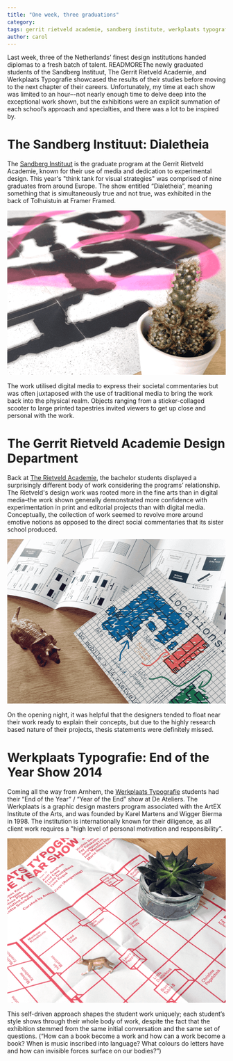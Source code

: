 ```yaml
---
title: "One week, three graduations"
category: 
tags: gerrit rietveld academie, sandberg institute, werkplaats typografie, graduation, exhibit
author: carol
---
```


Last week, three of the Netherlands’ finest design institutions handed diplomas to a fresh batch of talent. READMOREThe newly graduated students of the Sandberg Instituut, The Gerrit Rietveld Academie, and Werkplaats Typografie showcased the results of their studies before moving to the next chapter of their careers. Unfortunately, my time at each show was limited to an hour–-not nearly enough time to delve deep into the exceptional work shown, but the exhibitions were an explicit summation of each school’s approach and specialties, and there was a lot to be inspired by.

# The Sandberg Instituut: Dialetheia
The [Sandberg Instituut](http://sandberg.nl/) is the graduate program at the Gerrit Rietveld Academie, known for their use of media and dedication to experimental design. This year's "think tank for visual strategies" was comprised of nine graduates from around Europe. The show entitled “Dialetheia”, meaning something that is simultaneously true and not true, was exhibited in the back of Tolhuistuin at Framer Framed. 

![Sandberg Instituut Dialetheia Poster](2014-07-08-graduation/sandberg.png)

The work utilised digital media to express their societal commentaries but was often juxtaposed with the use of traditional media to bring the work back into the physical realm. Objects ranging from a sticker-collaged scooter to large printed tapestries invited viewers to get up close and personal with the work. 

# The Gerrit Rietveld Academie Design Department
Back at [The Rietveld Academie](http://www.gerritrietveldacademie.nl/en/), the bachelor students displayed a surprisingly different body of work considering the programs’ relationship. The Rietveld's design work was rooted more in the fine arts than in digital media–the work shown generally demonstrated more confidence with experimentation in print and editorial projects than with digital media. Conceptually, the collection of work seemed to revolve more around emotive notions as opposed to the direct social commentaries that its sister school produced. 

![The Gerrit Rietveld Academie Graduation Program](2014-07-08-graduation/rietveld.png)

On the opening night, it was helpful that the designers tended to float near their work ready to explain their concepts, but due to the highly research based nature of their projects, thesis statements were definitely missed.

# Werkplaats Typografie: End of the Year Show 2014
Coming all the way from Arnhem, the [Werkplaats Typografie](http://www.werkplaatstypografie.org/) students had their “End of the Year” / “Year of the End” show at De Ateliers. The Werkplaats is a graphic design masters program associated with the ArtEX Institute of the Arts, and was founded by Karel Martens and Wigger Bierma in 1998. The institution is internationally known for their diligence, as all client work requires a "high level of personal motivation and responsibility”. 

![Werkplaats Typografie Graduation Program](2014-07-08-graduation/wt.png)

This self-driven approach shapes the student work uniquely; each student’s style shows through their whole body of work, despite the fact that the exhibition stemmed from the same initial conversation and the same set of questions. (“How can a book become a work and how can a work become a book? When is music inscribed into language? What colours do letters have and how can invisible forces surface on our bodies?”)